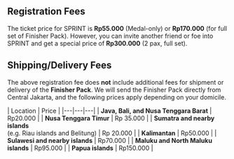 ## Registration Fees
The ticket price for SPRINT is **Rp55.000** (Medal-only) or **Rp170.000** (for full set of Finisher Pack). However, you can invite another friend or foe into SPRINT and get a special price of **Rp300.000** (2 pax, full set).

## Shipping/Delivery Fees
The above registration fee does **not** include additional fees for shipment or delivery of the **Finisher Pack**. We will send the Finisher Pack directly from Central Jakarta, and the following prices apply depending on your domicile.

| Location | Price |
|---|---|---|
| **Java, Bali, and Nusa Tenggara Barat** | Rp20.000 |
| **Nusa Tenggara Timur** | Rp 35.000 |
| **Sumatra and nearby islands**<br>(e.g. Riau islands and Belitung) | Rp 20.000 |
| **Kalimantan** | Rp50.000 |
| **Sulawesi and nearby islands** | Rp70.000 |
| **Maluku and North Maluku islands** | Rp95.000 |
| **Papua islands** | Rp150.000 |
